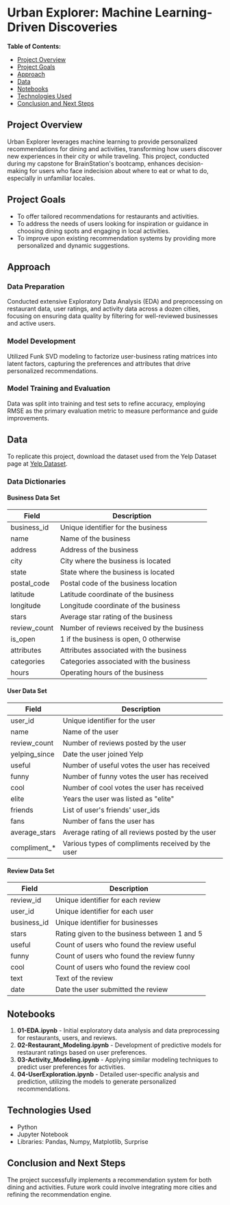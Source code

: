 # Urban Explorer: Machine Learning-Driven Discoveries

**Table of Contents:**
- [Project Overview](#project-overview)
- [Project Goals](#project-goals)
- [Approach](#approach)
- [Data](#data)
- [Notebooks](#notebooks)
- [Technologies Used](#technologies-used)
- [Conclusion and Next Steps](#conclusion-and-next-steps)

## Project Overview
Urban Explorer leverages machine learning to provide personalized recommendations for dining and activities, transforming how users discover new experiences in their city or while traveling. This project, conducted during my capstone for BrainStation's bootcamp, enhances decision-making for users who face indecision about where to eat or what to do, especially in unfamiliar locales.

## Project Goals
- To offer tailored recommendations for restaurants and activities.
- To address the needs of users looking for inspiration or guidance in choosing dining spots and engaging in local activities.
- To improve upon existing recommendation systems by providing more personalized and dynamic suggestions.

## Approach
### Data Preparation
Conducted extensive Exploratory Data Analysis (EDA) and preprocessing on restaurant data, user ratings, and activity data across a dozen cities, focusing on ensuring data quality by filtering for well-reviewed businesses and active users.

### Model Development
Utilized Funk SVD modeling to factorize user-business rating matrices into latent factors, capturing the preferences and attributes that drive personalized recommendations.

### Model Training and Evaluation
Data was split into training and test sets to refine accuracy, employing RMSE as the primary evaluation metric to measure performance and guide improvements.

## Data
To replicate this project, download the dataset used from the Yelp Dataset page at [Yelp Dataset](https://www.yelp.com/dataset).

### Data Dictionaries

#### Business Data Set
| Field         | Description                                         |
|---------------|-----------------------------------------------------|
| business_id   | Unique identifier for the business                  |
| name          | Name of the business                                |
| address       | Address of the business                             |
| city          | City where the business is located                   |
| state         | State where the business is located                 |
| postal_code   | Postal code of the business location                |
| latitude      | Latitude coordinate of the business                 |
| longitude     | Longitude coordinate of the business                |
| stars         | Average star rating of the business                 |
| review_count  | Number of reviews received by the business          |
| is_open       | 1 if the business is open, 0 otherwise              |
| attributes    | Attributes associated with the business             |
| categories    | Categories associated with the business             |
| hours         | Operating hours of the business                     |

#### User Data Set
| Field         | Description                                         |
|---------------|-----------------------------------------------------|
| user_id       | Unique identifier for the user                      |
| name          | Name of the user                                    |
| review_count  | Number of reviews posted by the user                |
| yelping_since | Date the user joined Yelp                           |
| useful        | Number of useful votes the user has received        |
| funny         | Number of funny votes the user has received         |
| cool          | Number of cool votes the user has received          |
| elite         | Years the user was listed as "elite"                |
| friends       | List of user's friends' user_ids                    |
| fans          | Number of fans the user has                         |
| average_stars | Average rating of all reviews posted by the user    |
| compliment_*  | Various types of compliments received by the user   |

#### Review Data Set
| Field         | Description                                    |
|---------------|------------------------------------------------|
| review_id   	| Unique identifier for each review              |
| user_id 	    | Unique identifier for each user  	             |
| business_id  	| Unique identifier for businesses  	           |
| stars       	| Rating given to the business between 1 and 5	 |
| useful	      | Count of users who found the review useful     |
| funny	        | Count of users who found the review funny	     |
| cool	        | Count of users who found the review cool	     |
| text	        | Text of the review                             |
| date        	| Date the user submitted the review	           |

## Notebooks
1. **01-EDA.ipynb** - Initial exploratory data analysis and data preprocessing for restaurants, users, and reviews.
2. **02-Restaurant_Modeling.ipynb** - Development of predictive models for restaurant ratings based on user preferences.
3. **03-Activity_Modeling.ipynb** - Applying similar modeling techniques to predict user preferences for activities.
4. **04-UserExploration.ipynb** - Detailed user-specific analysis and prediction, utilizing the models to generate personalized recommendations.

## Technologies Used
- Python
- Jupyter Notebook
- Libraries: Pandas, Numpy, Matplotlib, Surprise

## Conclusion and Next Steps
The project successfully implements a recommendation system for both dining and activities. Future work could involve integrating more cities and refining the recommendation engine.
